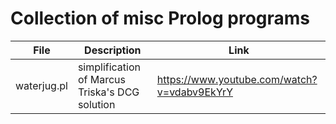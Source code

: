 # Collection of misc Prolog programs

| File | Description | Link |
| --- | --- | --- |
| waterjug.pl | simplification of Marcus Triska's DCG solution | https://www.youtube.com/watch?v=vdabv9EkYrY |